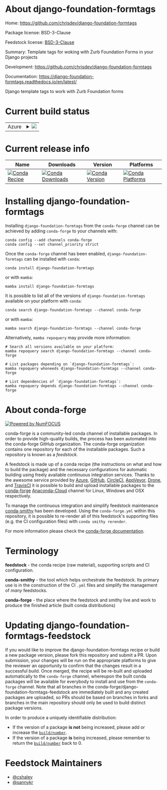 About django-foundation-formtags
================================

Home: https://github.com/chrisdev/django-foundation-formtags

Package license: BSD-3-Clause

Feedstock license: [BSD-3-Clause](https://github.com/conda-forge/django-foundation-formtags-feedstock/blob/main/LICENSE.txt)

Summary: Template tags for woking with Zurb Foundation Forms in your Django projects 

Development: https://github.com/chrisdev/django-foundation-formtags

Documentation: https://django-foundation-formtags.readthedocs.io/en/latest/

Django template tags to work with Zurb Foundation forms


Current build status
====================


<table>
    
  <tr>
    <td>Azure</td>
    <td>
      <details>
        <summary>
          <a href="https://dev.azure.com/conda-forge/feedstock-builds/_build/latest?definitionId=2900&branchName=main">
            <img src="https://dev.azure.com/conda-forge/feedstock-builds/_apis/build/status/django-foundation-formtags-feedstock?branchName=main">
          </a>
        </summary>
        <table>
          <thead><tr><th>Variant</th><th>Status</th></tr></thead>
          <tbody><tr>
              <td>linux_64_python3.10.____cpython</td>
              <td>
                <a href="https://dev.azure.com/conda-forge/feedstock-builds/_build/latest?definitionId=2900&branchName=main">
                  <img src="https://dev.azure.com/conda-forge/feedstock-builds/_apis/build/status/django-foundation-formtags-feedstock?branchName=main&jobName=linux&configuration=linux_64_python3.10.____cpython" alt="variant">
                </a>
              </td>
            </tr><tr>
              <td>linux_64_python3.11.____cpython</td>
              <td>
                <a href="https://dev.azure.com/conda-forge/feedstock-builds/_build/latest?definitionId=2900&branchName=main">
                  <img src="https://dev.azure.com/conda-forge/feedstock-builds/_apis/build/status/django-foundation-formtags-feedstock?branchName=main&jobName=linux&configuration=linux_64_python3.11.____cpython" alt="variant">
                </a>
              </td>
            </tr><tr>
              <td>linux_64_python3.8.____cpython</td>
              <td>
                <a href="https://dev.azure.com/conda-forge/feedstock-builds/_build/latest?definitionId=2900&branchName=main">
                  <img src="https://dev.azure.com/conda-forge/feedstock-builds/_apis/build/status/django-foundation-formtags-feedstock?branchName=main&jobName=linux&configuration=linux_64_python3.8.____cpython" alt="variant">
                </a>
              </td>
            </tr><tr>
              <td>linux_64_python3.9.____cpython</td>
              <td>
                <a href="https://dev.azure.com/conda-forge/feedstock-builds/_build/latest?definitionId=2900&branchName=main">
                  <img src="https://dev.azure.com/conda-forge/feedstock-builds/_apis/build/status/django-foundation-formtags-feedstock?branchName=main&jobName=linux&configuration=linux_64_python3.9.____cpython" alt="variant">
                </a>
              </td>
            </tr><tr>
              <td>osx_64_python3.10.____cpython</td>
              <td>
                <a href="https://dev.azure.com/conda-forge/feedstock-builds/_build/latest?definitionId=2900&branchName=main">
                  <img src="https://dev.azure.com/conda-forge/feedstock-builds/_apis/build/status/django-foundation-formtags-feedstock?branchName=main&jobName=osx&configuration=osx_64_python3.10.____cpython" alt="variant">
                </a>
              </td>
            </tr><tr>
              <td>osx_64_python3.11.____cpython</td>
              <td>
                <a href="https://dev.azure.com/conda-forge/feedstock-builds/_build/latest?definitionId=2900&branchName=main">
                  <img src="https://dev.azure.com/conda-forge/feedstock-builds/_apis/build/status/django-foundation-formtags-feedstock?branchName=main&jobName=osx&configuration=osx_64_python3.11.____cpython" alt="variant">
                </a>
              </td>
            </tr><tr>
              <td>osx_64_python3.8.____cpython</td>
              <td>
                <a href="https://dev.azure.com/conda-forge/feedstock-builds/_build/latest?definitionId=2900&branchName=main">
                  <img src="https://dev.azure.com/conda-forge/feedstock-builds/_apis/build/status/django-foundation-formtags-feedstock?branchName=main&jobName=osx&configuration=osx_64_python3.8.____cpython" alt="variant">
                </a>
              </td>
            </tr><tr>
              <td>osx_64_python3.9.____cpython</td>
              <td>
                <a href="https://dev.azure.com/conda-forge/feedstock-builds/_build/latest?definitionId=2900&branchName=main">
                  <img src="https://dev.azure.com/conda-forge/feedstock-builds/_apis/build/status/django-foundation-formtags-feedstock?branchName=main&jobName=osx&configuration=osx_64_python3.9.____cpython" alt="variant">
                </a>
              </td>
            </tr><tr>
              <td>win_64_python3.10.____cpython</td>
              <td>
                <a href="https://dev.azure.com/conda-forge/feedstock-builds/_build/latest?definitionId=2900&branchName=main">
                  <img src="https://dev.azure.com/conda-forge/feedstock-builds/_apis/build/status/django-foundation-formtags-feedstock?branchName=main&jobName=win&configuration=win_64_python3.10.____cpython" alt="variant">
                </a>
              </td>
            </tr><tr>
              <td>win_64_python3.11.____cpython</td>
              <td>
                <a href="https://dev.azure.com/conda-forge/feedstock-builds/_build/latest?definitionId=2900&branchName=main">
                  <img src="https://dev.azure.com/conda-forge/feedstock-builds/_apis/build/status/django-foundation-formtags-feedstock?branchName=main&jobName=win&configuration=win_64_python3.11.____cpython" alt="variant">
                </a>
              </td>
            </tr><tr>
              <td>win_64_python3.8.____cpython</td>
              <td>
                <a href="https://dev.azure.com/conda-forge/feedstock-builds/_build/latest?definitionId=2900&branchName=main">
                  <img src="https://dev.azure.com/conda-forge/feedstock-builds/_apis/build/status/django-foundation-formtags-feedstock?branchName=main&jobName=win&configuration=win_64_python3.8.____cpython" alt="variant">
                </a>
              </td>
            </tr><tr>
              <td>win_64_python3.9.____cpython</td>
              <td>
                <a href="https://dev.azure.com/conda-forge/feedstock-builds/_build/latest?definitionId=2900&branchName=main">
                  <img src="https://dev.azure.com/conda-forge/feedstock-builds/_apis/build/status/django-foundation-formtags-feedstock?branchName=main&jobName=win&configuration=win_64_python3.9.____cpython" alt="variant">
                </a>
              </td>
            </tr>
          </tbody>
        </table>
      </details>
    </td>
  </tr>
</table>

Current release info
====================

| Name | Downloads | Version | Platforms |
| --- | --- | --- | --- |
| [![Conda Recipe](https://img.shields.io/badge/recipe-django--foundation--formtags-green.svg)](https://anaconda.org/conda-forge/django-foundation-formtags) | [![Conda Downloads](https://img.shields.io/conda/dn/conda-forge/django-foundation-formtags.svg)](https://anaconda.org/conda-forge/django-foundation-formtags) | [![Conda Version](https://img.shields.io/conda/vn/conda-forge/django-foundation-formtags.svg)](https://anaconda.org/conda-forge/django-foundation-formtags) | [![Conda Platforms](https://img.shields.io/conda/pn/conda-forge/django-foundation-formtags.svg)](https://anaconda.org/conda-forge/django-foundation-formtags) |

Installing django-foundation-formtags
=====================================

Installing `django-foundation-formtags` from the `conda-forge` channel can be achieved by adding `conda-forge` to your channels with:

```
conda config --add channels conda-forge
conda config --set channel_priority strict
```

Once the `conda-forge` channel has been enabled, `django-foundation-formtags` can be installed with `conda`:

```
conda install django-foundation-formtags
```

or with `mamba`:

```
mamba install django-foundation-formtags
```

It is possible to list all of the versions of `django-foundation-formtags` available on your platform with `conda`:

```
conda search django-foundation-formtags --channel conda-forge
```

or with `mamba`:

```
mamba search django-foundation-formtags --channel conda-forge
```

Alternatively, `mamba repoquery` may provide more information:

```
# Search all versions available on your platform:
mamba repoquery search django-foundation-formtags --channel conda-forge

# List packages depending on `django-foundation-formtags`:
mamba repoquery whoneeds django-foundation-formtags --channel conda-forge

# List dependencies of `django-foundation-formtags`:
mamba repoquery depends django-foundation-formtags --channel conda-forge
```


About conda-forge
=================

[![Powered by
NumFOCUS](https://img.shields.io/badge/powered%20by-NumFOCUS-orange.svg?style=flat&colorA=E1523D&colorB=007D8A)](https://numfocus.org)

conda-forge is a community-led conda channel of installable packages.
In order to provide high-quality builds, the process has been automated into the
conda-forge GitHub organization. The conda-forge organization contains one repository
for each of the installable packages. Such a repository is known as a *feedstock*.

A feedstock is made up of a conda recipe (the instructions on what and how to build
the package) and the necessary configurations for automatic building using freely
available continuous integration services. Thanks to the awesome service provided by
[Azure](https://azure.microsoft.com/en-us/services/devops/), [GitHub](https://github.com/),
[CircleCI](https://circleci.com/), [AppVeyor](https://www.appveyor.com/),
[Drone](https://cloud.drone.io/welcome), and [TravisCI](https://travis-ci.com/)
it is possible to build and upload installable packages to the
[conda-forge](https://anaconda.org/conda-forge) [Anaconda-Cloud](https://anaconda.org/)
channel for Linux, Windows and OSX respectively.

To manage the continuous integration and simplify feedstock maintenance
[conda-smithy](https://github.com/conda-forge/conda-smithy) has been developed.
Using the ``conda-forge.yml`` within this repository, it is possible to re-render all of
this feedstock's supporting files (e.g. the CI configuration files) with ``conda smithy rerender``.

For more information please check the [conda-forge documentation](https://conda-forge.org/docs/).

Terminology
===========

**feedstock** - the conda recipe (raw material), supporting scripts and CI configuration.

**conda-smithy** - the tool which helps orchestrate the feedstock.
                   Its primary use is in the construction of the CI ``.yml`` files
                   and simplify the management of *many* feedstocks.

**conda-forge** - the place where the feedstock and smithy live and work to
                  produce the finished article (built conda distributions)


Updating django-foundation-formtags-feedstock
=============================================

If you would like to improve the django-foundation-formtags recipe or build a new
package version, please fork this repository and submit a PR. Upon submission,
your changes will be run on the appropriate platforms to give the reviewer an
opportunity to confirm that the changes result in a successful build. Once
merged, the recipe will be re-built and uploaded automatically to the
`conda-forge` channel, whereupon the built conda packages will be available for
everybody to install and use from the `conda-forge` channel.
Note that all branches in the conda-forge/django-foundation-formtags-feedstock are
immediately built and any created packages are uploaded, so PRs should be based
on branches in forks and branches in the main repository should only be used to
build distinct package versions.

In order to produce a uniquely identifiable distribution:
 * If the version of a package **is not** being increased, please add or increase
   the [``build/number``](https://docs.conda.io/projects/conda-build/en/latest/resources/define-metadata.html#build-number-and-string).
 * If the version of a package **is** being increased, please remember to return
   the [``build/number``](https://docs.conda.io/projects/conda-build/en/latest/resources/define-metadata.html#build-number-and-string)
   back to 0.

Feedstock Maintainers
=====================

* [@cshaley](https://github.com/cshaley/)
* [@sannykr](https://github.com/sannykr/)

